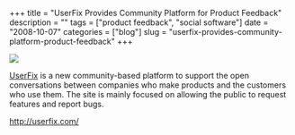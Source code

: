 +++
title = "UserFix Provides Community Platform for Product Feedback"
description = ""
tags = ["product feedback", "social software"]
date = "2008-10-07"
categories = ["blog"]
slug = "userfix-provides-community-platform-product-feedback"
+++



  <div class="notebook-screenshot"><a href="http://userfix.com/"><img id='bluga-thumbnail-1377' class='bluga-thumbnail large' src='http://media.konigi.com/bluga/
wt48eb4fcb4de96.jpg'/></a></div><p><a href="http://userfix.com/">UserFix</a> is a new community-based platform to support the open conversations between companies who make products and the customers who use them. The site is mainly focused on allowing the public to request features and report bugs.</p>
    
  <a href="http://userfix.com/">http://userfix.com/</a>
